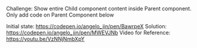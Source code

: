   Challenge: Show entire Child component content inside Parent component. Only add code on Parent Component below

  Initial state: https://codepen.io/angelo_jin/pen/BawrpeX
  Solution: https://codepen.io/angelo_jin/pen/MWEVJNb
  Video for Reference: https://youtu.be/VzNNjNmbXpY